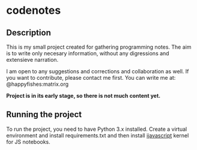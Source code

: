 # codenotes

## Description

This is my small project created for gathering programming notes.
The aim is to write only necesary information, without any digressions and
extensieve narration.

I am open to any suggestions and corrections and collaboration as well.
If you want to contribute, please contact me first.
You can write me at: @happyfishes:matrix.org

**Project is in its early stage, so there is not much content yet.**

## Running the project

To run the project, you need to have Python 3.x installed.
Create a virtual environment and install requirements.txt and then install
[ijavascript](https://github.com/n-riesco/ijavascript) kernel for JS notebooks. 